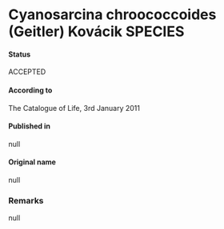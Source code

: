 # Cyanosarcina chroococcoides (Geitler) Kovácik SPECIES

#### Status
ACCEPTED

#### According to
The Catalogue of Life, 3rd January 2011

#### Published in
null

#### Original name
null

### Remarks
null